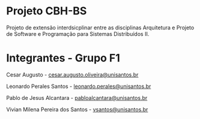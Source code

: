 # Projeto CBH-BS

Projeto de extensão interdsicplinar entre as disciplinas Arquitetura e Projeto de Software e Programação para Sistemas Distribuídos II.

# Integrantes - Grupo F1

Cesar Augusto - cesar.augusto.oliveira@unisantos.br

Leonardo Perales Santos - leonardo.perales@unisantos.br

Pablo de Jesus Alcantara - pabloalcantara@unisantos.br

Vivian Milena Pereira dos Santos - vsantos@unisantos.br
